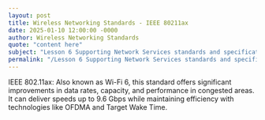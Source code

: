 ```yaml
---
layout: post
title: Wireless Networking Standards - IEEE 80211ax
date: 2025-01-10 12:00:00 -0000
author: Wireless Networking Standards
quote: "content here"
subject: "Lesson 6 Supporting Network Services standards and specifications"
permalink: "/Lesson 6 Supporting Network Services standards and specifications/Wireless Networking Standards/Wireless Networking Standards - IEEE 80211ax"
---
```


IEEE 802.11ax: Also known as Wi-Fi 6, this standard offers significant improvements in data rates, capacity, and performance in congested areas. It can deliver speeds up to 9.6 Gbps while maintaining efficiency with technologies like OFDMA and Target Wake Time.
